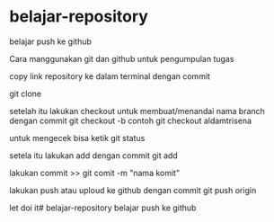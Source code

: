 # belajar-repository
belajar push ke github

Cara manggunakan git dan github untuk pengumpulan tugas

copy link repository ke dalam terminal dengan commit

git clone <link>


setelah itu lakukan checkout untuk membuat/menandai nama branch dengan commit
git checkout -b <nama branch> contoh git checkout aldamtrisena

  untuk mengecek bisa ketik
  git status

setela itu lakukan add dengan commit
git add <nama file>

 lakukan commit >> git comit -m "nama komit"

 lakukan push atau uploud ke github dengan commit
 git push origin <nama branch>

  let doi it# belajar-repository
belajar push ke github
